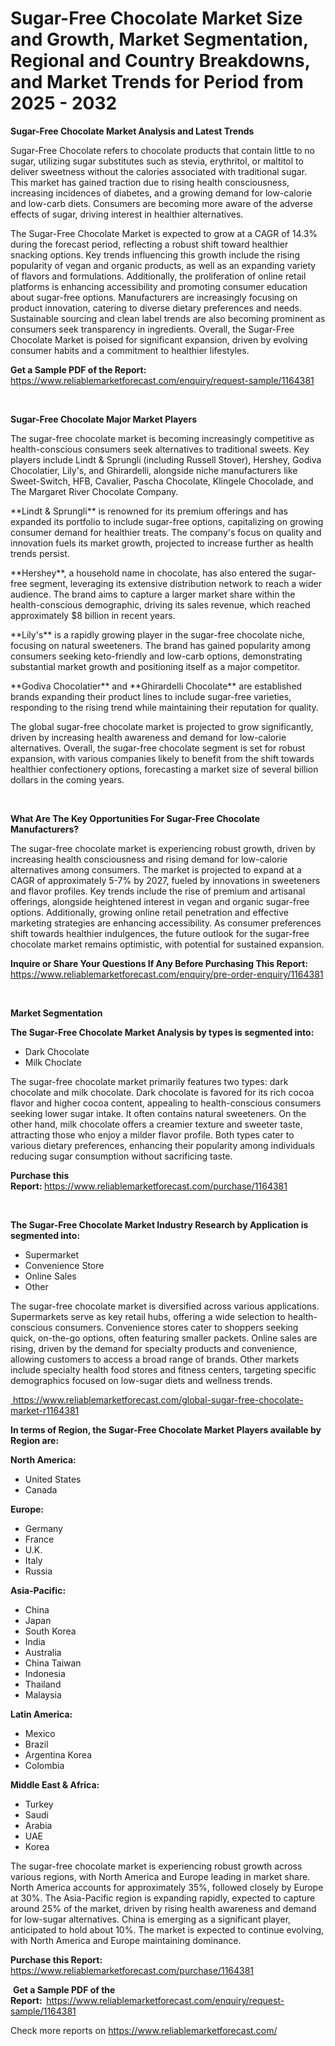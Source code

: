 <p><h1>Sugar-Free Chocolate Market Size and Growth, Market Segmentation, Regional and Country Breakdowns, and Market Trends for Period from 2025 -  2032</h1></p><p><strong>Sugar-Free Chocolate Market Analysis and Latest Trends</strong></p>
<p><p>Sugar-Free Chocolate refers to chocolate products that contain little to no sugar, utilizing sugar substitutes such as stevia, erythritol, or maltitol to deliver sweetness without the calories associated with traditional sugar. This market has gained traction due to rising health consciousness, increasing incidences of diabetes, and a growing demand for low-calorie and low-carb diets. Consumers are becoming more aware of the adverse effects of sugar, driving interest in healthier alternatives.</p><p>The Sugar-Free Chocolate Market is expected to grow at a CAGR of 14.3% during the forecast period, reflecting a robust shift toward healthier snacking options. Key trends influencing this growth include the rising popularity of vegan and organic products, as well as an expanding variety of flavors and formulations. Additionally, the proliferation of online retail platforms is enhancing accessibility and promoting consumer education about sugar-free options. Manufacturers are increasingly focusing on product innovation, catering to diverse dietary preferences and needs. Sustainable sourcing and clean label trends are also becoming prominent as consumers seek transparency in ingredients. Overall, the Sugar-Free Chocolate Market is poised for significant expansion, driven by evolving consumer habits and a commitment to healthier lifestyles.</p></p>
<p><strong>Get a Sample PDF of the Report:&nbsp;</strong> <a href="https://www.reliablemarketforecast.com/enquiry/request-sample/1164381?utm_campaign=3122&utm_medium=2&utm_source=Github&utm_content=ia&utm_term=11042025&utm_id=sugar-free-chocolate">https://www.reliablemarketforecast.com/enquiry/request-sample/1164381</a></p>
<p>&nbsp;</p>
<p><strong>Sugar-Free Chocolate Major Market Players</strong></p>
<p><p>The sugar-free chocolate market is becoming increasingly competitive as health-conscious consumers seek alternatives to traditional sweets. Key players include Lindt & Sprungli (including Russell Stover), Hershey, Godiva Chocolatier, Lily's, and Ghirardelli, alongside niche manufacturers like Sweet-Switch, HFB, Cavalier, Pascha Chocolate, Klingele Chocolade, and The Margaret River Chocolate Company.</p><p>**Lindt & Sprungli** is renowned for its premium offerings and has expanded its portfolio to include sugar-free options, capitalizing on growing consumer demand for healthier treats. The company's focus on quality and innovation fuels its market growth, projected to increase further as health trends persist.</p><p>**Hershey**, a household name in chocolate, has also entered the sugar-free segment, leveraging its extensive distribution network to reach a wider audience. The brand aims to capture a larger market share within the health-conscious demographic, driving its sales revenue, which reached approximately $8 billion in recent years.</p><p>**Lily's** is a rapidly growing player in the sugar-free chocolate niche, focusing on natural sweeteners. The brand has gained popularity among consumers seeking keto-friendly and low-carb options, demonstrating substantial market growth and positioning itself as a major competitor.</p><p>**Godiva Chocolatier** and **Ghirardelli Chocolate** are established brands expanding their product lines to include sugar-free varieties, responding to the rising trend while maintaining their reputation for quality.</p><p>The global sugar-free chocolate market is projected to grow significantly, driven by increasing health awareness and demand for low-calorie alternatives. Overall, the sugar-free chocolate segment is set for robust expansion, with various companies likely to benefit from the shift towards healthier confectionery options, forecasting a market size of several billion dollars in the coming years.</p></p>
<p>&nbsp;</p>
<p><strong>What Are The Key Opportunities For Sugar-Free Chocolate Manufacturers?</strong></p>
<p><p>The sugar-free chocolate market is experiencing robust growth, driven by increasing health consciousness and rising demand for low-calorie alternatives among consumers. The market is projected to expand at a CAGR of approximately 5-7% by 2027, fueled by innovations in sweeteners and flavor profiles. Key trends include the rise of premium and artisanal offerings, alongside heightened interest in vegan and organic sugar-free options. Additionally, growing online retail penetration and effective marketing strategies are enhancing accessibility. As consumer preferences shift towards healthier indulgences, the future outlook for the sugar-free chocolate market remains optimistic, with potential for sustained expansion.</p></p>
<p><strong>Inquire or Share Your Questions If Any Before Purchasing This Report:</strong> <a href="https://www.reliablemarketforecast.com/enquiry/pre-order-enquiry/1164381?utm_campaign=3122&utm_medium=2&utm_source=Github&utm_content=ia&utm_term=11042025&utm_id=sugar-free-chocolate">https://www.reliablemarketforecast.com/enquiry/pre-order-enquiry/1164381</a></p>
<p>&nbsp;</p>
<p><strong>Market Segmentation</strong></p>
<p><strong>The Sugar-Free Chocolate Market Analysis by types is segmented into:</strong></p>
<p><ul><li>Dark Chocolate</li><li>Milk Choclate</li></ul></p>
<p><p>The sugar-free chocolate market primarily features two types: dark chocolate and milk chocolate. Dark chocolate is favored for its rich cocoa flavor and higher cocoa content, appealing to health-conscious consumers seeking lower sugar intake. It often contains natural sweeteners. On the other hand, milk chocolate offers a creamier texture and sweeter taste, attracting those who enjoy a milder flavor profile. Both types cater to various dietary preferences, enhancing their popularity among individuals reducing sugar consumption without sacrificing taste.</p></p>
<p><strong>Purchase this Report:&nbsp;</strong><a href="https://www.reliablemarketforecast.com/purchase/1164381?utm_campaign=3122&utm_medium=2&utm_source=Github&utm_content=ia&utm_term=11042025&utm_id=sugar-free-chocolate">https://www.reliablemarketforecast.com/purchase/1164381</a></p>
<p>&nbsp;</p>
<p><strong>The Sugar-Free Chocolate Market Industry Research by Application is segmented into:</strong></p>
<p><ul><li>Supermarket</li><li>Convenience Store</li><li>Online Sales</li><li>Other</li></ul></p>
<p><p>The sugar-free chocolate market is diversified across various applications. Supermarkets serve as key retail hubs, offering a wide selection to health-conscious consumers. Convenience stores cater to shoppers seeking quick, on-the-go options, often featuring smaller packets. Online sales are rising, driven by the demand for specialty products and convenience, allowing customers to access a broad range of brands. Other markets include specialty health food stores and fitness centers, targeting specific demographics focused on low-sugar diets and wellness trends.</p></p>
<p><a href="https://www.reliablemarketforecast.com/global-sugar-free-chocolate-market-r1164381?utm_campaign=3122&utm_medium=2&utm_source=Github&utm_content=ia&utm_term=11042025&utm_id=sugar-free-chocolate">&nbsp;https://www.reliablemarketforecast.com/global-sugar-free-chocolate-market-r1164381</a></p>
<p><strong>In terms of Region, the Sugar-Free Chocolate Market Players available by Region are:</strong></p>
<p>
    <p> <strong> North America: </strong>
        <ul>
            <li>United States</li>
            <li>Canada</li>
        </ul>
        </p> 
    <p> <strong> Europe: </strong>
        <ul>
            <li>Germany</li>
            <li>France</li>
            <li>U.K.</li>
            <li>Italy</li>
            <li>Russia</li>
        </ul>
        </p> 
    <p> <strong> Asia-Pacific: </strong>
        <ul>
            <li>China</li>
            <li>Japan</li>
            <li>South Korea</li>
            <li>India</li>
            <li>Australia</li>
            <li>China Taiwan</li>
            <li>Indonesia</li>
            <li>Thailand</li>
            <li>Malaysia</li>
        </ul>
        </p> 
    <p> <strong> Latin America: </strong>
        <ul>
            <li>Mexico</li>
            <li>Brazil</li>
            <li>Argentina Korea</li>
            <li>Colombia</li>
        </ul>
        </p> 
    <p> <strong> Middle East & Africa: </strong>
        <ul>
            <li>Turkey</li>
            <li>Saudi</li>
            <li>Arabia</li>
            <li>UAE</li>
            <li>Korea</li>
        </ul>
    </p>
    </p>
<p><p>The sugar-free chocolate market is experiencing robust growth across various regions, with North America and Europe leading in market share. North America accounts for approximately 35%, followed closely by Europe at 30%. The Asia-Pacific region is expanding rapidly, expected to capture around 25% of the market, driven by rising health awareness and demand for low-sugar alternatives. China is emerging as a significant player, anticipated to hold about 10%. The market is expected to continue evolving, with North America and Europe maintaining dominance.</p></p>
<p><strong>Purchase this Report: </strong><a href="https://www.reliablemarketforecast.com/purchase/1164381?utm_campaign=3122&utm_medium=2&utm_source=Github&utm_content=ia&utm_term=11042025&utm_id=sugar-free-chocolate">https://www.reliablemarketforecast.com/purchase/1164381</a></p>
<p>&nbsp;<strong>Get a Sample PDF of the Report:&nbsp;&nbsp;</strong><a href="https://www.reliablemarketforecast.com/enquiry/request-sample/1164381?utm_campaign=3122&utm_medium=2&utm_source=Github&utm_content=ia&utm_term=11042025&utm_id=sugar-free-chocolate">https://www.reliablemarketforecast.com/enquiry/request-sample/1164381</a></p>
<p><strong></strong></p>
<p>Check more reports on <a href="https://www.reliablemarketforecast.com/?utm_campaign=3122&utm_medium=2&utm_source=Github&utm_content=ia&utm_term=11042025&utm_id=sugar-free-chocolate">https://www.reliablemarketforecast.com/</a></p>